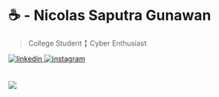 ☕ - Nicolas Saputra Gunawan
=============================

> College Student ╏ Cyber Enthusiast

<div align="left">
<a href="https://www.linkedin.com/in/nicsap/" target="_blank">
<img src=https://img.shields.io/badge/linkedin-%231E77B5.svg?&style=for-the-badge&logo=linkedin&logoColor=white alt=linkedin style="margin-bottom: 5px;" />
</a>
<a href="https://www.instagram.com/saputra.nicolas_/" target="_blank">
<img src=https://img.shields.io/badge/instagram-%23000000.svg?&style=for-the-badge&logo=instagram&logoColor=white alt=instagram style="margin-bottom: 5px;" />
</a>  
</div>  
<br>
<p align="left">
<img src = "https://github-readme-stats.vercel.app/api/top-langs/?username=jon-brandy&layout=compact"/>
</p>


